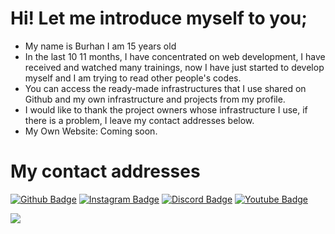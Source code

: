 # Hi! Let me introduce myself to you;
- My name is Burhan I am 15 years old
- In the last 10 11 months, I have concentrated on web development, I have received and watched many trainings, now I have just started to develop myself and I am trying to read other people's codes.
- You can access the ready-made infrastructures that I use shared on Github and my own infrastructure and projects from my profile.
- I would like to thank the project owners whose infrastructure I use, if there is a problem, I leave my contact addresses below.
- My Own Website: Coming soon.

# My contact addresses

[![Github Badge](https://img.shields.io/badge/-Github-000?style=quare&labelColor=000&logo=Github&logoColor=white&link=link)](github.com/rotwex)
[![Instagram Badge](https://img.shields.io/badge/-Instagram-000?style=flat-quare&labelColor=000&logo=instagram&logoColor=white&link=link)]([instagram](https://www.instagram.com/rotwexdev/))
[![Discord Badge](https://img.shields.io/badge/-Discord-000?style=flat-quare&labelColor=000&logo=discord&logoColor=white&link=link)](discord.com/users/529248141757775904)
[![Youtube Badge](https://img.shields.io/badge/-YouTube-000?style=flat-quare&labelColor=000&logo=youtube&logoColor=white&link=link)]([link](https://www.youtube.com/channel/UCxU3u0nWhDz0LtYM6spOA8g))

<img src="https://github-readme-stats.vercel.app/api?username=rotwex&&show_icons=true&title_color=ffffff&icon_color=bb2acf&text_color=daf7dc&bg_color=151515">
